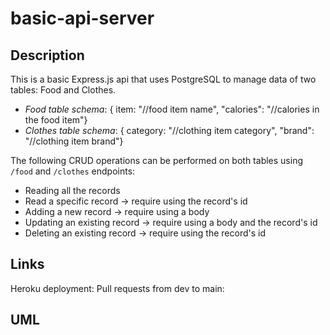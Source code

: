 # basic-api-server

## Description

This is a basic Express.js api that uses PostgreSQL to manage data of two tables: Food and Clothes.

* *Food table schema*: { item: "//food item name", "calories": "//calories in the food item"}
* *Clothes table schema*: { category: "//clothing item category", "brand": "//clothing item brand"}

The following CRUD operations can be performed on both tables using `/food` and `/clothes` endpoints:

* Reading all the records
* Read a specific record -> require using the record's id
* Adding a new record -> require using a body
* Updating an existing record -> require using a body and the record's id
* Deleting an existing record -> require using the record's id

## Links

Heroku deployment: 
Pull requests from dev to main: 

## UML

![]()